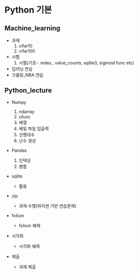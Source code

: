 # Python 기본 
 
## Machine_learning
   - 과제 
     1) cifar10
     2) cifar100
   - 시험 
     1) 시험(기초- .index, .value_counts, sqlite3, sigmoid func etc)
   - 딥러닝 연습
   - 크롤링_NBA 연습

## Python_lecture 
   - Numpy 
     1) ndarray
     2) ufunc
     3) 배열
     4) 배일 파일 입출력
     5) 선형대수
     6) 난수 생성
   
   - Pandas 
     1) 인덱싱
     2) 병합

   - sqlite
     - 활용
   
   - zip
     - 과제 수행(파이썬 기반 연습문제)
   
   - folium
     - folium 예제
   
   - 시각화
     - 시각화 예제
   
   - 제출 
     - 과제 제출
